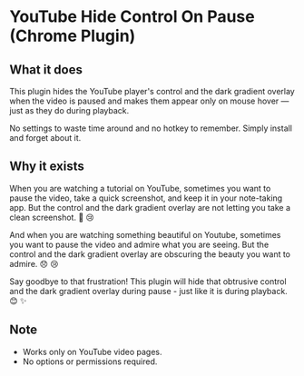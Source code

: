 # YouTube Hide Control On Pause (Chrome Plugin)

## What it does
This plugin hides the YouTube player's control and the dark gradient overlay when the video is paused and makes them appear only on mouse hover — just as they do during playback.

No settings to waste time around and no hotkey to remember. Simply install and forget about it.

## Why it exists
When you are watching a tutorial on YouTube, sometimes you want to pause the video, take a quick screenshot, and keep it in your note-taking app. But the control and the dark gradient overlay are not letting you take a clean screenshot. 😤 😢

And when you are watching something beautiful on Youtube, sometimes you want to pause the video and admire what you are seeing. But the control and the dark gradient overlay are obscuring the beauty you want to admire. 😞 😢

Say goodbye to that frustration! This plugin will hide that obtrusive control and the dark gradient overlay during pause - just like it is during playback. 😊 ✨

## Note
- Works only on YouTube video pages.
- No options or permissions required.